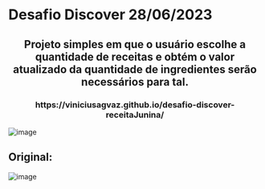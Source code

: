 <h1> Desafio Discover 28/06/2023</h1>


<h2 align='center'>Projeto simples em que o usuário escolhe a quantidade de receitas e obtém o valor atualizado da quantidade de ingredientes serão necessários para tal.</h2>
<h3 align='center'>https://viniciusagvaz.github.io/desafio-discover-receitaJunina/</h3>




![image](https://github.com/viniciusagvaz/desafio-discover-receitaJunina/assets/109700331/c2ad2225-0cd5-4766-8d86-39f7c12e4dd2)


<h2>Original:</h2>


![image](https://github.com/viniciusagvaz/desafio-discover-receitaJunina/assets/109700331/96e9fc8f-e198-4354-b1b8-8def35813641)
